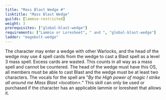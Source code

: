 ```yaml
---
title: "Mass Blast Wedge #"
linktitle: "Mass Blast Wedge"
guilds: [lammie-restricted]
weight: 3
prerequisites: ["global-blast-wedge"]
requirements: ["Lammie or Loresheet", " and ", "global-blast-wedge"]
ladder: "magebolt-wedge"
---
```

The character may enter a wedge with other Warlocks, and the head of the wedge may use 4 spell cards from the wedge to cast a Blast spell as a level 3 mass spell. Excess cards are wasted. This counts in all way as a mass spell and cannot be countered. The head of the wedge must have this OS, all members must be able to cast Blast and the wedge must be at least two characters. The vocals for the spell are "*By the High power of magic I strike all around me Mass Blast \<location>.*" This skill can only be used or purchased if the character has an applicable lammie or loresheet that allows it.